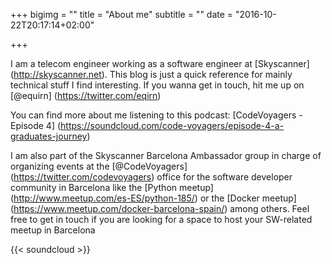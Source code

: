 +++
bigimg = ""
title = "About me"
subtitle = ""
date = "2016-10-22T20:17:14+02:00"

+++

I am a telecom engineer working as a software engineer at [Skyscanner] (http://skyscanner.net). This blog is just a quick reference for mainly technical stuff I find interesting. If you wanna get in touch, hit me up on [@equirn] (https://twitter.com/eqirn)

You can find more about me listening to this podcast: [CodeVoyagers - Episode 4] (https://soundcloud.com/code-voyagers/episode-4-a-graduates-journey)

I am also part of the Skyscanner Barcelona Ambassador group in charge of organizing events at the [@CodeVoyagers] (https://twitter.com/codevoyagers) office for the software developer community in Barcelona like the [Python meetup] (http://www.meetup.com/es-ES/python-185/) or the [Docker meetup] (https://www.meetup.com/docker-barcelona-spain/) among others. Feel free to get in touch if you are looking for a space to host your SW-related meetup in Barcelona

{{< soundcloud >}}
